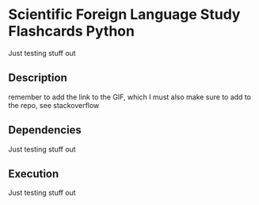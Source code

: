 # Scientific Foreign Language Study Flashcards Python

Just testing stuff out

## Description 

remember to add the link to the GIF, which I must also make sure to add to the repo, see stackoverflow 

## Dependencies

Just testing stuff out

## Execution

Just testing stuff out
